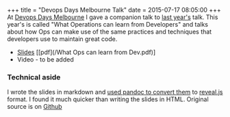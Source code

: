 +++
title = "Devops Days Melbourne Talk"
date = 2015-07-17 08:05:00
+++
At [Devops Days Melbourne](http://devopsdays.org/events/2015-melbourne/) I gave
a companion talk to [last year's](/2014/08/10/devops-days-brisbane-talk.html) talk.
This year's is called "What Operations can learn from Developers" and talks about
how Ops can make use of the same practices and techniques that developers use
to maintain great code.

* [Slides](/devopsdays2015/) \[[pdf](/What Ops can learn from Dev.pdf)\]
* Video - to be added

### Technical aside

I wrote the slides in markdown and 
[used pandoc to convert them](http://johnmacfarlane.net/pandoc/demo/example9/producing-slide-shows-with-pandoc.html) 
to [reveal.js](http://lab.hakim.se/reveal-js/) format. I found it much quicker than writing the
slides in HTML. Original source is on [Github](https://github.com/willthames/devopsdays2015)
